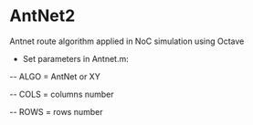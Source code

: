 # AntNet2
Antnet route algorithm applied in NoC simulation using Octave

- Set parameters in Antnet.m:

-- ALGO = AntNet or XY

-- COLS = columns number

-- ROWS = rows number
